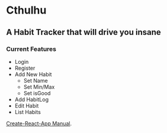 # Cthulhu

## A Habit Tracker that will drive you insane

### Current Features

- Login
- Register
- Add New Habit
  - Set Name
  - Set Min/Max 
  - Set isGood
- Add HabitLog
- Edit Habit
- List Habits


[Create-React-App Manual](https://github.com/facebookincubator/create-react-app/blob/master/packages/react-scripts/template/README.md).

